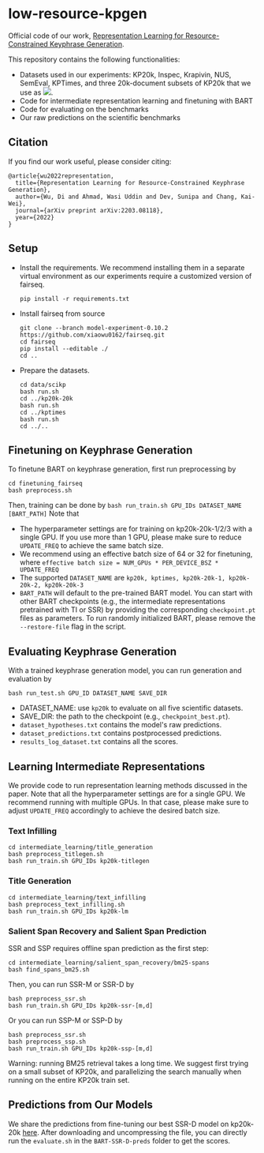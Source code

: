 # low-resource-kpgen

Official code of our work, [Representation Learning for Resource-Constrained Keyphrase Generation](https://arxiv.org/pdf/2203.08118.pdf). 

This repository contains the following functionalities:
 - Datasets used in our experiments: KP20k, Inspec, Krapivin, NUS, SemEval, KPTimes, and three 20k-document subsets of KP20k that we use as <img src="https://render.githubusercontent.com/render/math?math=D_{kp}">.
 - Code for intermediate representation learning and finetuning with BART
 - Code for evaluating on the benchmarks
 - Our raw predictions on the scientific benchmarks

## Citation
If you find our work useful, please consider citing:
```
@article{wu2022representation,
  title={Representation Learning for Resource-Constrained Keyphrase Generation},
  author={Wu, Di and Ahmad, Wasi Uddin and Dev, Sunipa and Chang, Kai-Wei},
  journal={arXiv preprint arXiv:2203.08118},
  year={2022}
}
```

## Setup
- Install the requirements. We recommend installing them in a separate virtual environment as our experiments require a customized version of fairseq.
	```
	pip install -r requirements.txt
	```
- Install fairseq from source
	```
	git clone --branch model-experiment-0.10.2 https://github.com/xiaowu0162/fairseq.git
	cd fairseq
	pip install --editable ./
	cd ..
	```
- Prepare the datasets. 
	```
	cd data/scikp
	bash run.sh
	cd ../kp20k-20k
	bash run.sh
	cd ../kptimes
	bash run.sh
	cd ../..
	```

## Finetuning on Keyphrase Generation
To finetune BART on keyphrase generation, first run preprocessing by
```
cd finetuning_fairseq
bash preprocess.sh
```
Then, training can be done by 
`bash run_train.sh GPU_IDs DATASET_NAME [BART_PATH]`
Note that 
- The hyperparameter settings are for training on kp20k-20k-1/2/3 with a single GPU. If you use more than 1 GPU, please make sure to reduce `UPDATE_FREQ` to achieve the same batch size. 
- We recommend using an effective batch size of 64 or 32 for finetuning, where 
	`effective batch size = NUM_GPUs * PER_DEVICE_BSZ * UPDATE_FREQ`
- The supported `DATASET_NAME` are `kp20k, kptimes, kp20k-20k-1, kp20k-20k-2, kp20k-20k-3`
- `BART_PATH` will default to the pre-trained BART model. You can start with other BART checkpoints (e.g., the intermediate representations pretrained with TI or SSR) by providing the corresponding `checkpoint.pt` files as parameters. To run randomly initialized BART, please remove the `--restore-file` flag in the script.

## Evaluating Keyphrase Generation
With a trained keyphrase generation model, you can run generation and evaluation by
```
bash run_test.sh GPU_ID DATASET_NAME SAVE_DIR
```
- DATASET_NAME: use `kp20k` to evaluate on all five scientific datasets.
- SAVE_DIR: the path to the checkpoint (e.g., `checkpoint_best.pt`).
- `dataset_hypotheses.txt` contains the model's raw predictions.
- `dataset_predictions.txt` contains postprocessed predictions.
- `results_log_dataset.txt` contains all the scores. 

## Learning Intermediate Representations
We provide code to run representation learning methods discussed in the paper. Note that all the hyperparameter settings are for a single GPU. We recommend running with multiple GPUs. In that case, please make sure to adjust `UPDATE_FREQ` accordingly to achieve the desired batch size.
### Text Infilling
```
cd intermediate_learning/title_generation
bash preprocess_titlegen.sh
bash run_train.sh GPU_IDs kp20k-titlegen
```
### Title Generation
```
cd intermediate_learning/text_infilling
bash preprocess_text_infilling.sh
bash run_train.sh GPU_IDs kp20k-lm
```
### Salient Span Recovery and Salient Span Prediction
SSR and SSP requires offline span prediction as the first step:
```
cd intermediate_learning/salient_span_recovery/bm25-spans
bash find_spans_bm25.sh
```
Then, you can run SSR-M or SSR-D by
```
bash preprocess_ssr.sh
bash run_train.sh GPU_IDs kp20k-ssr-[m,d]
```
Or you can run SSP-M or SSP-D by 
```
bash preprocess_ssr.sh
bash preprocess_ssp.sh
bash run_train.sh GPU_IDs kp20k-ssp-[m,d]
```
Warning: running BM25 retrieval takes a long time. We suggest first trying on a small subset of KP20k, and parallelizing the search manually when running on the entire KP20k train set.
## Predictions from Our Models
We share the predictions from fine-tuning our best SSR-D model on kp20k-20k [here](https://drive.google.com/file/d/1VRcs9qs6wVlSVZyrgmWx5HLyZkhrjDl-/view?usp=sharing). After downloading and uncompressing the file, you can directly run the `evaluate.sh` in the `BART-SSR-D-preds` folder to get the scores.
